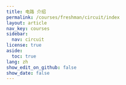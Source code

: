 ```yaml
---
title: 电路 介绍
permalink: /courses/freshman/circuit/index
layout: article
nav_key: courses
sidebar:
  nav: circuit
license: true
aside:
  toc: true
lang: zh
show_edit_on_github: false
show_date: false
---
```


<!--more-->